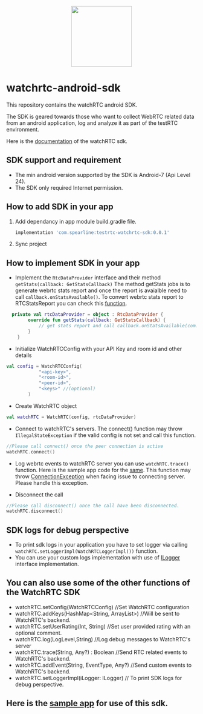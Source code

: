 <p align="center">
  <img height="160" src="https://avatars.githubusercontent.com/u/16746133?s=200&v=4" />
</p>

# watchrtc-android-sdk

This repository contains the watchRTC android SDK.

The SDK is geared towards those who want to collect WebRTC related data from an android application, log and analyze it as part of the testRTC environment.

Here is the [documentation] of the watchRTC sdk.

## SDK support and requirement
* The min android version supported by the SDK is Android-7 (Api Level 24).
* The SDK only required Internet permission.

## How to add SDK in your app
  1. Add dependancy in app module build.gradle file.
      ```groovy
      implementation 'com.spearline:testrtc-watchrtc-sdk:0.0.1'
     ```
  2. Sync project
 
 ## How to implement SDK in your app
- Implement the `RtcDataProvider` interface and their method `getStats(callback: GetStatsCallback)` The method getStats jobs is to generate webrtc stats report and once the report is avaialble need to call `callback.onStatsAvailable()`. To convert webrtc stats report to RTCStatsReport you can check this [function].
```Kotlin
  private val rtcDataProvider = object : RtcDataProvider {
        override fun getStats(callback: GetStatsCallback) {
            // get stats report and call callback.onStatsAvailable(com.spearline.watchrtc.model.RTCStatsReport)
        }
    }
```
- Initialize WatchRTCConfig with your API Key and room id and other details
```Kotlin
val config = WatchRTCConfig(
            "<api-key>",
            "<room-id>",
            "<peer-id>",
            "<keys>" //(optional)
        )
```
- Create WatchRTC object
```Kotlin
val watchRTC = WatchRTC(config, rtcDataProvider)
```
- Connect to watchRTC's servers. The connect() function may throw `IllegalStateException` if the valid config is not set and call this function.
```Kotlin
//Please call connect() once the peer connection is active
watchRTC.connect()
```

- Log webrtc events to watchRTC server you can use `watchRTC.trace()` function.
Here is the sample app code for the [same]. This function may throw [ConnectionException] when facing issue to connecting server. Please handle this exception.

- Disconnect the call
```Kotlin
//Please call disconnect() once the call have been disconnected.
watchRTC.disconnect()
```

## SDK logs for debug perspective
- To print sdk logs in your application you have to set logger via calling `watchRTC.setLoggerImpl(WatchRTCLoggerImpl())` function.
- You can use your custom logs implementation with use of [ILogger] interface implementation.


## You can also use some of the other functions of the WatchRTC SDK
- watchRTC.setConfig(WatchRTCConfig) //Set WatchRTC configuration
- watchRTC.addKeys(HashMap<String, ArrayList<String>>) //Will be sent to WatchRTC's backend.
- watchRTC.setUserRating(Int, String) //Set user provided rating with an optional comment.
- watchRTC.log(LogLevel,String) //Log debug messages to WatchRTC's server
- watchRTC.trace(String, Any?) : Boolean //Send RTC related events to WatchRTC's backend.
- watchRTC.addEvent(String, EventType, Any?) //Send custom events to WatchRTC's backend.
- watchRTC.setLoggerImpl(iLogger: ILogger) // To print SDK logs for debug perspective.


## Here is the [sample app] for use of this sdk.

[here]: https://github.com/testRTC/watchRTCSDK-Android/raw/master/sdk/watch-rtc-sdk.aar
[sample app]: https://github.com/testRTC/watchRTCSDK-Android-SampleApp
[documentation]: https://github.com/testRTC/watchRTCSDK-Android/blob/master/documentation/gfm/watch-rtc-sdk/com.spearline.watchrtc.sdk/-watch-r-t-c/index.md
[function]: https://github.com/testRTC/watchRTCSDK-Android-SampleApp/blob/7d0fa6575c9fd2b42bb267e3aa844a46e5bc26a9/watchrtc-demo/src/main/java/com/spearline/webrtc/RTCActivity.kt#L304
[same]: https://github.com/testRTC/watchRTCSDK-Android-SampleApp/blob/7d0fa6575c9fd2b42bb267e3aa844a46e5bc26a9/watchrtc-demo/src/main/java/com/spearline/webrtc/RTCActivity.kt#L129
[ConnectionException]: https://github.com/testRTC/watchRTCSDK-Android/blob/master/documentation/gfm/watch-rtc-sdk/com.spearline.watchrtc.exception/-connection-exception/-connection-exception.md
[ILogger]: https://github.com/testRTC/watchRTCSDK-Android/blob/master/documentation/gfm/watch-rtc-sdk/com.spearline.watchrtc.logger/-i-logger/index.md
